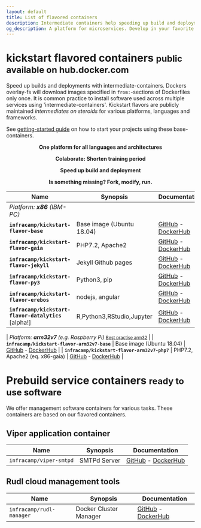 ```yaml
---
layout: default
title: List of flavored containers
description: Intermediate containers help speeding up build and deployment times. Kickstart flavors are intermediate containers on steroids.
og_description: A platform for microservices. Develop in your favorite language, platform, framework. Python, Node.Js, PHP, Jekyll on PC, Mac, Windows or ARM. We have intermediate containers ready to start right now.
---
```


<script type="application/ld+json">
{
  "@context": "https://schema.org",
  "@type": "BreadcrumbList",
  "itemListElement": [{
    "@type": "ListItem",
    "position": 1,
    "name": "Infracamp.org",
    "item": "https://infracamp.org/"
  },
  {
      "@type": "ListItem",
      "position": 2,
      "name": "Docker container",
      "item": "https://infracamp.org/container/"
    }]
}
</script>

# kickstart flavored containers <small>public available on hub.docker.com</small>

<div class="row">
<div class="col-7" markdown="1">

Speed up builds and deployments with intermediate-containers. Dockers overlay-fs will
download images specified in `from:`-sections of Dockerfiles only once. It is common practice to install software used across multiple
services using 'intermediate-containers'. Kickstart flavors are publicly maintained *intermediates on steroids* for various
platforms, languages and frameworks.

See [getting-started guide](/getting-started) on how to start your projects using these base-containers.

</div>
<div class="col-5" style="text-align: center" markdown="1">

**One platform for all languages and architectures**

**Colaborate: Shorten training period**

**Speed up build and deployment**

**Is something missing? Fork, modify, run.**

</div>
</div>



| Name                                  | Synopsis                  | Documentation                                    |
|---------------------------------------|---------------------------|--------------------------------------------------|
| *Platform: **x86** (IBM-PC)*  |
| **`infracamp/kickstart-flavor-base`**     | Base image (Ubuntu 18.04) | [GitHub](https://github.com/infracamp/kickstart-flavor-base) - [DockerHub](https://hub.docker.com/r/infracamp/kickstart-flavor-base/) |
| **`infracamp/kickstart-flavor-gaia`**     | PHP7.2, Apache2           | [GitHub](https://github.com/infracamp/kickstart-flavor-gaia) - [DockerHub](https://hub.docker.com/r/infracamp/kickstart-flavor-gaia/) |
| **`infracamp/kickstart-flavor-jekyll`**   | Jekyll Github pages       | [GitHub](https://github.com/infracamp/kickstart-flavor-jekyll) - [DockerHub](https://hub.docker.com/r/infracamp/kickstart-flavor-jekyll/) |
| **`infracamp/kickstart-flavor-py3`**      | Python3, pip              | [GitHub](https://github.com/infracamp/kickstart-flavor-py3) - [DockerHub](https://hub.docker.com/r/infracamp/kickstart-flavor-py3/) |
| **`infracamp/kickstart-flavor-erebos`**   | nodejs, angular           | [GitHub](https://github.com/infracamp/kickstart-flavor-erebos) - [DockerHub](https://hub.docker.com/r/infracamp/kickstart-flavor-erebos/) |
| **`infracamp/kickstart-flavor-datalytics`** [alpha!]  | R,Python3,RStudio,Jupyter | [GitHub](https://github.com/infracamp/kickstart-flavor-datalytics) - [DockerHub](https://hub.docker.com/r/infracamp/kickstart-flavor-datalytics/) |

| *Platform: **arm32v7** (e.g. Raspberry Pi)*  <small>[Best practise arm32](arm32-tipps)  </small>    |
| **`infracamp/kickstart-flavor-arm32v7-base`**     | Base image (Ubuntu 18.04) | [GitHub](https://github.com/infracamp/kickstart-flavor-arm32v7-base) - [DockerHub](https://hub.docker.com/r/infracamp/kickstart-flavor-arm32v7-base/) |
| **`infracamp/kickstart-flavor-arm32v7-php7`**     | PHP7.2, Apache2 (eq. x86-gaia) | [GitHub](https://github.com/infracamp/kickstart-flavor-arm32v7-php7) - [DockerHub](https://hub.docker.com/r/infracamp/kickstart-flavor-arm32v7-php7/) |


# Prebuild service containers <small>ready to use software</small>

We offer management software containers for various tasks. These containers
are based on our flavored containers.

## Viper application container

| Name                                  | Synopsis                  | Documentation                                    |
|---------------------------------------|---------------------------|--------------------------------------------------|
| `infracamp/viper-smtpd`               | SMTPd Server              | [GitHub](https://github.com/infracamp/viper-smtpd) - [DockerHub](https://hub.docker.com/r/infracamp/viper-smtpd/) |


## Rudl cloud management tools

| Name                                  | Synopsis                  | Documentation                                    |
|---------------------------------------|---------------------------|--------------------------------------------------|
| `infracamp/rudl-manager`              | Docker Cluster Manager    | [GitHub](https://github.com/infracamp/rudl-manager) - [DockerHub](https://hub.docker.com/r/infracamp/rudl-manager/) |



